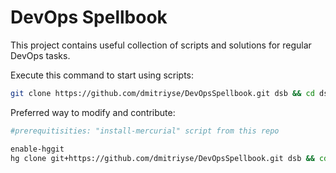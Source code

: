 # DevOps Spellbook
This project contains useful collection of scripts and solutions for regular DevOps tasks.

Execute this command to start using scripts:
```bash
git clone https://github.com/dmitriyse/DevOpsSpellbook.git dsb && cd dsb
```

Preferred way to modify and contribute:
```bash
#prerequitisities: "install-mercurial" script from this repo

enable-hggit
hg clone git+https://github.com/dmitriyse/DevOpsSpellbook.git dsb && cd dsb
```